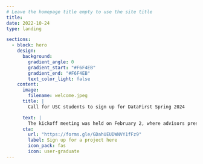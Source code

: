 ```yaml
---
# Leave the homepage title empty to use the site title
title:
date: 2022-10-24
type: landing

sections:
  - block: hero
    design:
      background:
        gradient_angle: 0
        gradient_start: "#F6F4EB"
        gradient_end: "#F6F4EB"
        text_color_light: false
    content:
      image:
        filename: welcome.jpeg
      title: |
        Call for USC students to sign up for DataFirst Spring 2024

      text: |
        The kickoff meeting was held on February 2, where advisors presented the projects available for this semester.  [The recording is available here](https://usc.zoom.us/rec/share/2BYda6iOIgoBcwrHQF02OCmXyYoz1w_j770k7pZ9txa1esCmvu9fKlcEd9ar77oy.fvkIAl4tqjZv3vae)
      cta:
        url: "https://forms.gle/GDahUEUDWNVY1fFz9"
        label: Sign up for a project here
        icon_pack: fas
        icon: user-graduate
---
```

